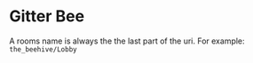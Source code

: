 # Gitter Bee

A rooms name is always the the last part of the uri. For example:
`the_beehive/Lobby`
